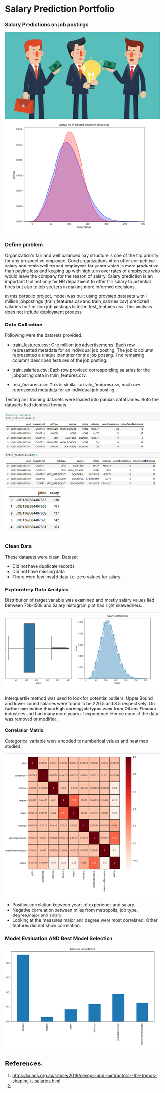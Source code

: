 # Salary Prediction Portfolio
### Salary Predictions on job postings

<img src = "Images/Image%201.jpg" >


<img src = "Images/Predicted%20vs%20observed.PNG" >








      

### Define problem
Organization's fair and well balanced pay structure is one of the top priority for any prospective employee. Good organizations often offer competitive salary and retain well trained employees for years which is more productive than paying less and  keeping  up with high turn over rates of employees who would leave the company for the reason of salary. Salary prediction is an important tool not only for HR department to offer fair salary to potential hires but also to job seekers in making more informed decisions.

In this portfolio project, model was built using provided datasets with 1 million jobpostings (train_features.csv and train_salaries.csv) predicted salaries for 1 million job postings listed in test_features.csv. This analysis does not include deployment process.

### Data Collection
Following were the datasets provided.

* train_features.csv: One million job advertisements. Each row represented metadata for an individual job posting. The job Id column represented a unique identifier for the job posting. The remaining columns described features of the job posting.

* train_salaries.csv: Each row provided corresponding salaries for the jobposting data in train_features.csv.

* test_features.csv: This is similar to train_features.csv, each row represented metadata for an individual job posting.

Testing and training datasets were loaded into pandas dataframes. Both the datasets had identical formats.


<img src = "Images/train%20test%20dataset.PNG" >


<img src = "Images/train%20salary.PNG" >


### Clean Data 

These datasets were clean. Dataset 
 * Did not have duplicate records
 * Did not have missing data
 * There were few invalid data i.e. zero values for salary. 
 
 ###  Exploratory Data Analysis
 
 Distribution of target variable was examined and mostly salary values lied between 70k-150k
and Salary histogram plot had right skewedness.
 

<img src = "Images/Salary%20distribution.PNG" >




Interquartile method was used to look for potential outliers. Upper Bound and lower bound salaries were found to be 220.5 and 8.5 respectively. On further exmination those high earning job types were from Oil and Finance industries and had many more years of experience. Hence none of the data was removed or modified.

#### Correlation Matrix

Categorical variable were encoded to numberical values and heat map studied.

<img src = "Images/Heat%20map.PNG" >

*  Positive correlation between years of experience and salary.
*  Negative correlation between miles from metropolis, job type, degree,major and salary.
*  Looking at the measures major and degree were most correlated. Other features did not show correlation.

### Model Evaluation AND Best Model Selection










<img src = "Images/Feature%20importance.PNG" >




## References:
1. https://ia.acs.org.au/article/2018/devops-and-contractors--the-trends-shaping-it-salaries.html
2.
